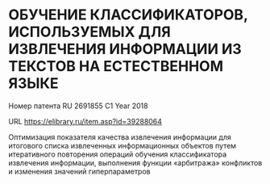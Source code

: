 # ОБУЧЕНИЕ КЛАССИФИКАТОРОВ, ИСПОЛЬЗУЕМЫХ ДЛЯ ИЗВЛЕЧЕНИЯ ИНФОРМАЦИИ ИЗ ТЕКСТОВ НА ЕСТЕСТВЕННОМ ЯЗЫКЕ

Номер патента RU 2691855 C1
Year 2018

URL https://elibrary.ru/item.asp?id=39288064

Оптимизация показателя качества извлечения информации для итогового списка извлеченных информационных объектов путем итеративного повторения операций обучения классификатора извлечения информации, выполнения функции «арбитража» конфликтов и изменения значений гиперпараметров